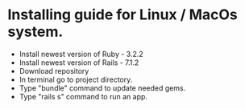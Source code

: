 # Installing guide for Linux / MacOs system.

* Install newest version of Ruby - 3.2.2
* Install newest version of Rails - 7.1.2
* Download repository
* In terminal go to project directory.
* Type "bundle" command to update needed gems.
* Type "rails s" command to run an app.
